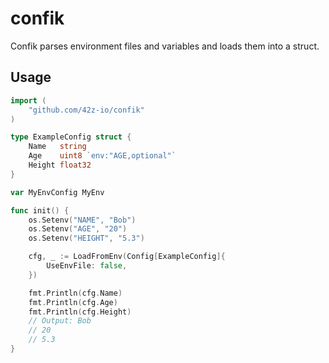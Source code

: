 # confik

Confik parses environment files and variables and loads them into a struct.

## Usage

```go
import (
    "github.com/42z-io/confik"
)

type ExampleConfig struct {
    Name   string
    Age    uint8 `env:"AGE,optional"`
    Height float32
}

var MyEnvConfig MyEnv

func init() {
    os.Setenv("NAME", "Bob")
	os.Setenv("AGE", "20")
	os.Setenv("HEIGHT", "5.3")

	cfg, _ := LoadFromEnv(Config[ExampleConfig]{
		UseEnvFile: false,
	})

	fmt.Println(cfg.Name)
	fmt.Println(cfg.Age)
	fmt.Println(cfg.Height)
	// Output: Bob
	// 20
	// 5.3
}
```
